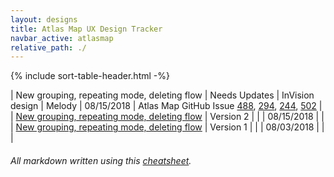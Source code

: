```yaml
---
layout: designs
title: Atlas Map UX Design Tracker
navbar_active: atlasmap
relative_path: ./
---
```


{% include sort-table-header.html -%}


| New grouping, repeating mode, deleting flow | Needs Updates | InVision design | Melody | 08/15/2018  | Atlas Map GitHub Issue [488](https://github.com/atlasmap/atlasmap/issues/488), [294](https://github.com/atlasmap/atlasmap/issues/294), [244](https://github.com/atlasmap/atlasmap/issues/244), [502](https://github.com/atlasmap/atlasmap/issues/502) |
| <a href="https://redhat.invisionapp.com/share/7RNJ944PFH9">New grouping, repeating mode, deleting flow</a> | Version 2 | | | 08/15/2018 |  |
| <a href="https://redhat.invisionapp.com/share/45NC8K8E69K">New grouping, repeating mode, deleting flow</a> | Version 1 | | | 08/03/2018 |  | |


###### All markdown written using this [cheatsheet](https://github.com/adam-p/markdown-here/wiki/Markdown-Cheatsheet).
